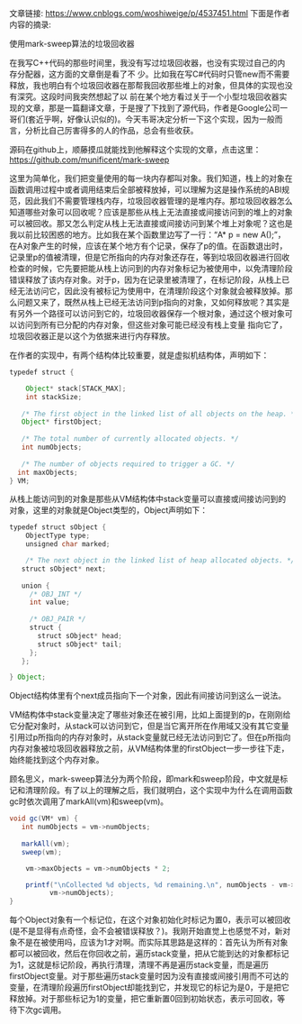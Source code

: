 文章链接:
https://www.cnblogs.com/woshiweige/p/4537451.html
下面是作者内容的摘录:  

使用mark-sweep算法的垃圾回收器

在我写C++代码的那些时间里，我没有写过垃圾回收器，也没有实现过自己的内存分配器，这方面的文章倒是看了不 少。比如我在写C#代码时只管new而不需要释放，我也明白有个垃圾回收器在那帮我回收那些堆上的对象，但具体的实现也没有深究。这段时间我突然想起了以 前在某个地方看过关于一个小型垃圾回收器实现的文章，那是一篇翻译文章，于是搜了下找到了源代码，作者是Google公司一哥们(套近乎啊，好像认识似的)。今天韦哥决定分析一下这个实现，因为一般而言，分析比自己厉害得多的人的作品，总会有些收获。

源码在github上，顺藤摸瓜就能找到他解释这个实现的文章，点击这里：https://github.com/munificent/mark-sweep

这里为简单化，我们把变量使用的每一块内存都叫对象。我们知道，栈上的对象在函数调用过程中或者调用结束后全部被释放掉，可以理解为这是操作系统的ABI规 范，因此我们不需要管理栈内存，垃圾回收器管理的是堆内存。那垃圾回收器怎么知道哪些对象可以回收呢？应该是那些从栈上无法直接或间接访问到的堆上的对象可以被回收。那又怎么判定从栈上无法直接或间接访问到某个堆上对象呢？这也是我以前比较困惑的地方。比如我在某个函数里边写了一行：“A* p = new A();”，在A对象产生的时候，应该在某个地方有个记录，保存了p的值。在函数退出时，记录里p的值被清理，但是它所指向的内存对象还存在，等到垃圾回收器进行回收检查的时候，它先要把能从栈上访问到的内存对象标记为被使用中，以免清理阶段错误释放了该内存对象。对于p，因为在记录里被清理了，在标记阶段，从栈上已经无法访问它，因此没有被标记为使用中，在清理阶段这个对象就会被释放掉。那么问题又来了，既然从栈上已经无法访问到p指向的对象，又如何释放呢？其实是有另外一个路径可以访问到它的，垃圾回收器保存一个根对象，通过这个根对象可以访问到所有已分配的内存对象，但这些对象可能已经没有栈上变量 指向它了，垃圾回收器正是以这个为依据来进行内存释放。

 

在作者的实现中，有两个结构体比较重要，就是虚拟机结构体，声明如下：

 
```java
typedef struct {

    Object* stack[STACK_MAX];
    int stackSize;
 
   /* The first object in the linked list of all objects on the heap. */
   Object* firstObject;
 
   /* The total number of currently allocated objects. */
   int numObjects;
 
   /* The number of objects required to trigger a GC. */
  int maxObjects;
} VM;
``` 

从栈上能访问到的对象是那些从VM结构体中stack变量可以直接或间接访问到的对象，这里的对象就是Object类型的，Object声明如下：

 
```java
typedef struct sObject {
    ObjectType type;
    unsigned char marked;

    /* The next object in the linked list of heap allocated objects. */
   struct sObject* next;
 
   union {
     /* OBJ_INT */
     int value;
 
     /* OBJ_PAIR */
     struct {
       struct sObject* head;
       struct sObject* tail;
     };
   };

} Object;
```
Object结构体里有个next成员指向下一个对象，因此有间接访问到这么一说法。

VM结构体中stack变量决定了哪些对象还在被引用，比如上面提到的p，在刚刚给它分配对象时，从stack可以访问到它，但是当它离开所在作用域又没有其它变量引用过p所指向的内存对象时，从stack变量就已经无法访问到它了。但在p所指向内存对象被垃圾回收器释放之前，从VM结构体里的firstObject一步一步往下走，始终能找到这个内存对象。

顾名思义，mark-sweep算法分为两个阶段，即mark和sweep阶段，中文就是标记和清理阶段。有了以上的理解之后，我们就明白，这个实现中为什么在调用函数gc时依次调用了markAll(vm)和sweep(vm)。

 
```java
void gc(VM* vm) {
   int numObjects = vm->numObjects;
 
   markAll(vm);
   sweep(vm);

    vm->maxObjects = vm->numObjects * 2;

    printf("\nCollected %d objects, %d remaining.\n", numObjects - vm->numObjects,
          vm->numObjects);
}
```

每个Object对象有一个标记位，在这个对象初始化时标记为置0，表示可以被回收(是不是显得有点奇怪，会不会被错误释放？)。我刚开始直觉上也感觉不对，新对象不是在被使用吗，应该为1才对啊。而实际其思路是这样的：首先认为所有对象都可以被回收，然后在你回收之前，遍历stack变量，把从它能到达的对象都标记为1，这就是标记阶段，再执行清理，清理不再是遍历stack变量，而是遍历firstObject变量。对于那些遍历stack变量时因为没有直接或间接引用而不可达的变量，在清理阶段遍历firstObject却能找到它，并发现它的标记为是0，于是把它释放掉。对于那些标记为1的变量，把它重新置0回到初始状态，表示可回收，等待下次gc调用。

